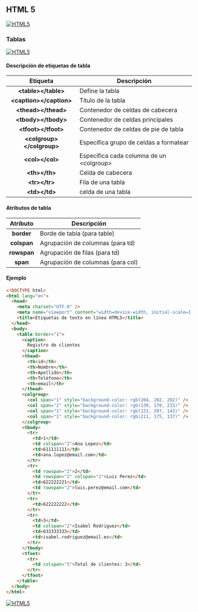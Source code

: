 ## HTML 5
[![HTML5](https://img.shields.io/badge/HTML5-F64A1D?style=for-the-badge&logo=HTML5&logoColor=white&labelColor=101010)](https://github.com/Alberto-mt/HTML5_CSS3/blob/main/Apuntes/HTML5/index.md)

### Tablas
[![HTML5](https://img.shields.io/badge/Tablas-44c04c?style=for-the-badge&logo=HTML5&logoColor=white&labelColor=101010)](https://github.com/Alberto-mt/HTML5_CSS3/blob/main/Apuntes/HTML5/categories/Tablas.md)

#### Descripción de etiquetas de tabla
| Etiqueta  | Descripción  |
|:-:|---|
| **\<table\>\</table\>**  | Define la tabla  |
| **\<caption\>\</caption\>**  | Título de la tabla  |
| **\<thead\>\</thead\>**  | Contenedor de celdas de cabecera  |
| **\<tbody\>\</tbody\>**  | Contenedor de celdas principales  |
| **\<tfoot\>\</tfoot\>**  | Contenedor de celdas de pie de tabla  |
| **\<colgroup\>\</colgroup\>**  | Especifica grupo de celdas a formatear  |
| **\<col\>\</col\>**  | Especifica cada columna de un \<colgroup\>  |
| **\<th\>\</th\>**  | Celda de cabecera  |
| **\<tr\>\</tr\>**  | Fila de una tabla  |
| **\<td\>\</td\>**  | celda de una tabla  |

#### Atributos de tabla
| Atributo  | Descripción  |
|:-:|---|
| **border**  | Borde de tabla (para table) |
| **colspan**  | Agrupación de columnas (para td) |
| **rowspan**  | Agrupación de filas (para td) |
| **span**  | Agrupación de columnas (para col)  |

#### Ejemplo
```html
<!DOCTYPE html>
<html lang="en">
  <head>
    <meta charset="UTF-8" />
    <meta name="viewport" content="width=device-width, initial-scale=1.0" />
    <title>Etiquetas de texto en línea HTML5</title>
  </head>
  <body>
    <table border="1">
      <caption>
        Registro de clientes
      </caption>
      <thead>
        <th>id</th>
        <th>Nombre</th>
        <th>Apellido</th>
        <th>Teléfono</th>
        <th>email</th>
      </thead>
      <colgroup>
        <col span="1" style="background-color: rgb(204, 202, 202)" />
        <col span="2" style="background-color: rgb(130, 170, 215)" />
        <col span="1" style="background-color: rgb(131, 207, 143)" />
        <col span="1" style="background-color: rgb(211, 175, 137)" />
      </colgroup>
      <tbody>
        <tr>
          <td>1</td>
          <td colspan="2">Ana Lopez</td>
          <td>611111111</td>
          <td>ana.lopez@email.com</td>
        </tr>
        <tr>
          <td rowspan="2">2</td>
          <td rowspan="2" colspan="2">Luis Perez</td>
          <td>622222221</td>
          <td rowspan="2">luis.perez@email.com</td>
        </tr>
        <tr>
          <td>622222222</td>
        </tr>
        <tr>
          <td>3</td>
          <td colspan="2">Isabel Rodriguez</td>
          <td>633333333</td>
          <td>isabel.rodriguez@email.es</td>
        </tr>
      </tbody>
      <tfoot>
        <tr>
          <td colspan="5">Total de clientes: 3</td>
        </tr>
      </tfoot>
    </table>
  </body>
</html>
```
[![HTML5](https://img.shields.io/badge/Tablas-44c04c?style=for-the-badge&label=&#9650;&logoColor=white&labelColor=101010)](https://github.com/Alberto-mt/HTML5_CSS3/blob/main/Apuntes/HTML5/categories/Tablas.md)
